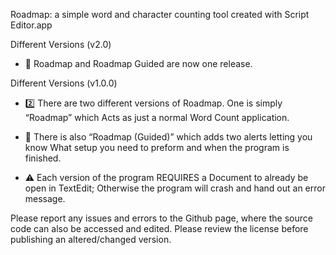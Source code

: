 Roadmap: a simple word and character counting tool created with Script Editor.app
 
 Different Versions (v2.0)
 
 - 🚀 Roadmap and Roadmap Guided are now one release.

 Different Versions (v1.0.0)

 - 2️⃣ There are two different versions of Roadmap. One is simply “Roadmap” which
 Acts as just a normal Word Count application.

 - 📖 There is also “Roadmap (Guided)” which adds two alerts letting you know
 What setup you need to preform and when the program is finished.

 - ⚠️ Each version of the program REQUIRES a Document to already be open in
 TextEdit; Otherwise the program will crash and hand out an error message.
 
 
 Please report any issues and errors to the Github page, where the source code can also be accessed and edited. Please review the license before 
 publishing an altered/changed version.

